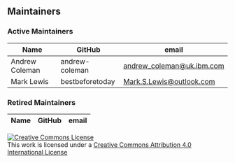 ## Maintainers

### Active Maintainers
| Name | GitHub | email |
|---|---|---|
| Andrew Coleman | andrew-coleman | andrew_coleman@uk.ibm.com |
| Mark Lewis | bestbeforetoday | Mark.S.Lewis@outlook.com |

### Retired Maintainers
| Name | GitHub | email |
|---|---|---|

<a rel="license" href="http://creativecommons.org/licenses/by/4.0/"><img alt="Creative Commons License" style="border-width:0" src="https://i.creativecommons.org/l/by/4.0/88x31.png" /></a><br />This work is licensed under a <a rel="license" href="http://creativecommons.org/licenses/by/4.0/">Creative Commons Attribution 4.0 International License</a>
